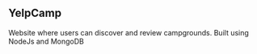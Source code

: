 ## YelpCamp

Website where users can discover and review campgrounds.
Built using NodeJs and MongoDB 

